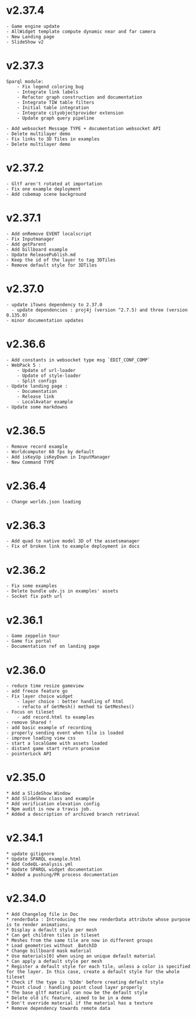# v2.37.4

    - Game engine update    
    - AllWidget template compute dynamic near and far camera
    - New Landing page
    - SlideShow v2

# v2.37.3

    Sparql module:
        - Fix legend coloring bug
        - Integrate link labels
        - Refactor graph construction and documentation
        - Integrate TIW table filters
        - Initial table integration
        - Integrate cityobjectprovider extension
        - Update graph query pipeline

    - Add websocket Message TYPE + documentation websocket API
    - Delete multilayer demo
    - Fix links to 3D Tiles in examples
    - Delete multilayer demo
# v2.37.2
  
    - Gltf aren't rotated at importation
    - Fix one example deployment
    - Add cubemap scene background

# v2.37.1

    - Add onRemove EVENT localscript 
    - Fix Inputmanager
    - Add getParent
    - Add billboard example
    - Update ReleasePublish.md
    - Keep the id of the layer to tag 3DTiles
    - Remove default style for 3DTiles

# v2.37.0
    - update iTowns dependency to 2.37.0
      - update dependencies : proj4j (version ^2.7.5) and three (version 0.135.0)
    - minor documentation updates

# v2.36.6

    - Add constants in websocket type msg `EDIT_CONF_COMP`
    - WebPack 5 :
        - Update of url-loader
        - Update of style-loader
        - Split configs
    - Update landing page :
        - Documentation
        - Release link
        - LocalAvatar example
    - Update some markdowns

# v2.36.5

    - Remove record example
    - Worldcomputer 60 fps by default
    - Add isKeyUp isKeyDown in InputManager
    - New Command TYPE

# v2.36.4

    - Change worlds.json loading

# v2.36.3

    - Add quad to native model 3D of the assetsmanager
    - Fix of broken link to example deployment in docs

# v2.36.2

    - Fix some examples
    - Delete bundle udv.js in examples' assets
    - Socket fix path url

# v2.36.1

    - Game zeppelin tour
    - Game fix portal
    - Documentation ref on landing page

# v2.36.0

    - reduce time resize gameview
    - add freeze feature go
    - Fix layer choice widget
        - layer choice : better handling of html
        - refacto of GetMesh() method to GetMeshes()
    - Focus on tileset
        - add record.html to examples
    - remove Shared !
    - add basic example of recording
    - properly sending event when tile is loaded
    - improve loading view css
    - start a localGame with assets loaded
    - distant game start return promise
    - pointerLock API

# v2.35.0

    * Add a SlideShow Window
    * Add SlideShow class and example
    * Add verification elevation config
    * Npm audit is now a travis job.
    * Added a description of archived branch retrieval

# v2.34.1

    * update gitignore
    * Update SPARQL example.html
    * Add CodeQL-analysis.yml
    * Update SPARQL widget documentation
    * Added a pushing/PR process documentation

# v2.34.0

    * Add Changelog file in Doc
    * renderData : Introducing the new renderData attribute whose purpose is to render animations.
    * Display a default style per mesh
    * Can get children tiles in tileset
    * Meshes from the same tile are now in different groups
    * Load geometries without _BatchID
    * Change billboard mask material
    * Use materials[0] when using an unique default material
    * Can apply a default style per mesh
    * Register a default style for each tile, unless a color is specified for the layer. In this case, create a default style for the whole tileset
    * Check if the type is 'b3dm' before creating default style
    * Point cloud : handling point cloud layer properly
    * The base gltf material can now be the default style
    * Delete old ifc feature, aimed to be in a demo
    * Don't override material if the material has a texture
    * Remove dependency towards remote data
